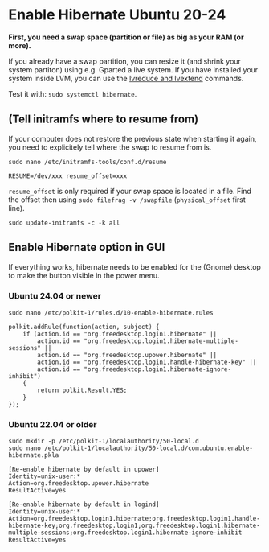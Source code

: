 
# Enable Hibernate Ubuntu 20-24

**First, you need a swap space (partition or file) as big as your RAM (or more).**

If you already have a swap partition, you can resize it (and shrink your system partiton) using e.g. Gparted a live system. If you have installed your system inside LVM, you can use the [lvreduce and lvextend](LVM.md) commands.

Test it with: `sudo systemctl hibernate`.

## (Tell initramfs where to resume from)
If your computer does not restore the previous state when starting it again, you need to explicitely tell where the swap to resume from is.
```
sudo nano /etc/initramfs-tools/conf.d/resume
```
```
RESUME=/dev/xxx resume_offset=xxx
```
`resume_offset` is only required if your swap space is located in a file. Find the offset then using `sudo filefrag -v /swapfile` (`physical_offset` first line).

```
sudo update-initramfs -c -k all
```

## Enable Hibernate option in GUI
If everything works, hibernate needs to be enabled for the (Gnome) desktop to make the button visible in the power menu.

### Ubuntu 24.04 or newer
```
sudo nano /etc/polkit-1/rules.d/10-enable-hibernate.rules
```

```
polkit.addRule(function(action, subject) {
    if (action.id == "org.freedesktop.login1.hibernate" ||
        action.id == "org.freedesktop.login1.hibernate-multiple-sessions" ||
        action.id == "org.freedesktop.upower.hibernate" ||
        action.id == "org.freedesktop.login1.handle-hibernate-key" ||
        action.id == "org.freedesktop.login1.hibernate-ignore-inhibit")
    {
        return polkit.Result.YES;
    }
});
```

### Ubuntu 22.04 or older
```
sudo mkdir -p /etc/polkit-1/localauthority/50-local.d
sudo nano /etc/polkit-1/localauthority/50-local.d/com.ubuntu.enable-hibernate.pkla
```

```
[Re-enable hibernate by default in upower]
Identity=unix-user:*
Action=org.freedesktop.upower.hibernate
ResultActive=yes

[Re-enable hibernate by default in logind]
Identity=unix-user:*
Action=org.freedesktop.login1.hibernate;org.freedesktop.login1.handle-hibernate-key;org.freedesktop.login1;org.freedesktop.login1.hibernate-multiple-sessions;org.freedesktop.login1.hibernate-ignore-inhibit
ResultActive=yes
```
